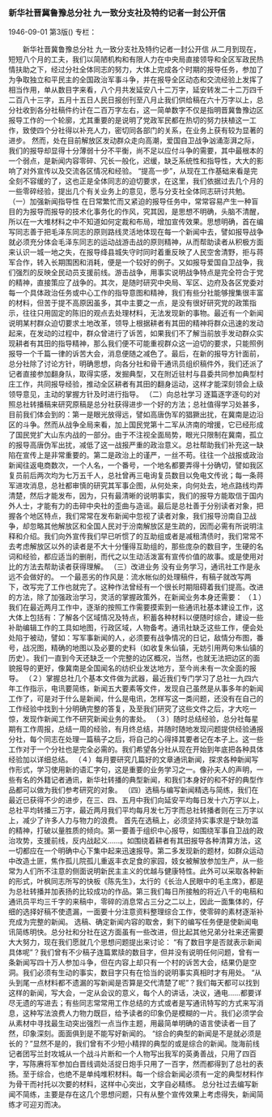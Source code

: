 ### 新华社晋冀鲁豫总分社  九一致分支社及特约记者一封公开信

1946-09-01
第3版()
专栏：

　　新华社晋冀鲁豫总分社
    九一致分支社及特约记者一封公开信
    从二月到现在，短短八个月的工夫，我们以简陋机构和有限人力在中央局直接领导和全区军政民热情扶助之下，经过分社全体同志的努力，大体上完成各个时期的报导任务，参加了为争取独立和平民主的全国政治军事斗争，并在报导全区动态和交流经验上发挥了相当作用，单从数目字来看，八个月共发延安八十二万字，延安转发二十二万四千二百八十三字，五月十五日人民日报创刊至八月止我们供给稿在六十万字以上，总分社收到各分社稿件约计在二百万字左右，这一简单数字不仅是指明晋冀鲁豫边区报导工作的一个轮廓，尤其重要的是说明了党政军民都在热切的努力扶植这一工作，致使四个分社得以补充人力，密切同各部门的关系，在业务上获有较为显著的进步。
    然而，处在目前解放区发动群众走向高潮，爱国自卫战争汹涌澎湃之际，我们的报导却显得十分薄弱十分不平衡，尚不足以应付斗争的需要，其中最根本的一个弱点，是新闻内容零碎、冗长一般化，迟缓，缺乏系统性和指导性，大大的影响了对外宣传以及交流各区情况和经验。
    “提高一步”，从现在工作基础来看是完全刻不容缓的了，这也正是全体同志的迫切要求，在这里，我们依据过去几个月的一些零碎经验，提出几个有关业务上的意见，愿与分支社全体同志研讨共勉。
    （一）加强新闻指导性
    在日常繁忙而又紧迫的报导任务中，常常容易产生一种盲目的为报导而报导的技术化事务化的作风，究其因，是思想不明确，头脑不清醒，所以在一大堆材料之中不知道如何定裁和布局，增加宣传效果。思想明确，首在编写同志善于把毛泽东同志的原则路线灵活地体现在每一个新闻中去，譬如报导战争就必须充分体会毛泽东同志的运动战游击战的原则精神，从而帮助读者从积极方面来认识一城一地之失，在报导绛县城失守时同时着重反映了人民空舍清野，拒与蒋军合作，转入长期围困和消耗，便是一个较好的例子。又如报导爱国自卫战争，我们强烈的反映全民动员支援前线。游击战争，用事实说明战争特点是完全符合于党的精神，直接策应了战争的。其次，是随时研究中央局、军区、边府及各区党委对每一个具体政治任务或中心工作的指导意图和精神，我们有些分社能够搜集很丰富的材料，但苦于提不高原因虽多，其中主要之一点，是没有很好研究党的政策指示，往往只用固定的陈旧的观点去处理材料，无法发现新的事物。最近有一个新闻说明某村群众迫切要求土地改革，领导上根据耕者有其田的精神将群众迅速的发动起来，在发动的过程中，群众曾进行了诉苦，如果我们不了解当前放手发动群众实现耕者有其田的指导精神，那么我们便不可能重视群众这一迫切的要求，只能照例报导一个千篇一律的诉苦大会，消息便随之减色了。最后，在新的报导方针面前，总分社除了讨论方针，明确思想，向各分社和骨干通讯员组织稿件外，我们还派了记者直接参加翻身队，取得实感，发掘典型，又在附近驻村与县委共同参加典型村庄工作，共同报导经验，推动全区耕者有其田的翻身运动，这样才能深刻领会上级领导意见，主动的掌握方针及时进行指导。
    （二）向总社学习
    逐篇逐字逐句的对照总社转播稿来研究原稿是总分社获得进步一个好的方法；总社值得学习处甚多，目前我们体会到的：第一是眼光放得远，譬如高唐伪军的猖獗出扰，在冀南是边沿区的斗争。然而从战争全局来看，加上国民党第十二军从济南的增援，它已经形成了国民党扩大山东内战的一部分。由于不注视全面局势，眼光只限制在冀南，孤立的报导高唐伪军出扰，减低了这一战报严重的政治意义。总社帮助我们补充这一缺陷在宣传上是非常重要的。第二是政治上的谨严，一丝不苟。往往一个战报或政治新闻往返电商数次，一个人名，一个番号，一个地名都要弄得十分确切，譬如我区复员前后两次均为七万五千人，总社曾再三电询复员数目以免电文传讹；每一条蒋军进攻消息，总社都审慎的研究其军事企图，从何处来，向何处去，地点路线均弄清楚，然后才能发布，因为，只有最清晰的说明事实，我们的报导方能取信于国内外人士，才能有力的击碎中央社的歪曲与造谣。最后是总社善于分别读者对象，把握各个地区特点，我们常常在发布新闻中忽视了读者对象，我们报导汾南自卫战争，却忽略其他解放区和全国人民对于汾南解放区是生疏的，因而必需有所说明注释和介绍。我们向外宣传我们早已听惯了的互助组或者是减租清债时，我们常常不去考虑解放区以外的读者是不大十分懂得互助组的，那些庞杂的数目字，生硬的名词和经验，都应适当的删削，而代之以生动活泼富有宣传价值的故事。或是使用对比的方法去帮助读者获得理解。
    （三）改进业务
    没有业务学习，通讯社工作是永远不会做好的。
    一个最恶劣的作风是：流水帐似的处理稿件，有稿子就改写两下，改写完了工作也就完了。这种作法曾经有一个很长时期阻碍着我们提高。改进的方法，除了加强政治学习，灵活的掌握政策外，在新闻业务本身还需要：
    （１）我们在最近两月工作中，逐渐的按照工作需要摸索到一些通讯社基本建设工作，这大体上包括有：了解各个区域情况及特点，积蓄各种材料以便随时综合，建设一些补助编辑工作的工具如地图，行政区域，人物备考。通讯社缺乏这些工作，便会处处陷于被动，譬如：写军事新闻的人，必须要有战争情况的日记，敌情分布图，番号，战况图，精确的地图以及必要的史料（如收复朱仙镇，无妨引用两句朱仙镇的历史）。我们一直到今天还缺乏一个完整的边区概况，当然，也就无法把边区的面貌报导的更好，像冀南是全国闻名的纺织业发达地方，至今尚未有一次全面的报导。
    （２）掌握总社几个基本文件做为武器，最近我们专门学习了总社一九四六年工作指示，电讯要简练，新闻五大要素等文件，发现自己虽然是从事多年的新闻工作了，可是对于什么是新闻，什么是电讯，怎样写这一类问题，还没有在自己的工作经验中找到十分明确完整的答复，及至我们研究了这些文件之后，才大吃一惊，发现作新闻工作不研究新闻业务的害处。
    （３）随时总结经验，总分社每星期有工作周报，总结一周的经验，有月终总结，并随时随地发现问题提供经验通报分社，每个同志在处理一篇稿子之后，将自己的心得择其要者记在本子上。这一些工作对于一个分社也是完全必需的。我们希望各分社从现在开始到年底把各种具体经验加以详细总结。
    （４）每月要研究几篇好的文章通讯新闻，探求各种新闻写作形式，学习使用新的语汇字句，这是重要的业务学习之一。像孙夫人的声明，一些有名的外籍记者通讯，新华社转播的典型新闻，和我们本身好的和不好的典型作品都可以做为我们参考研究的对象。
    （四）选稿与编写新闻精选与简练，我们在最近已获得不少的进步，在三、四、五月中我们向延安平均每日发十六万字以上，总社平均转播三万字，最近两月我们平均每月发七万字而总社转播者则在三万字以上，减少了许多人力与物力的浪费。
    首先在选稿上，必须坚持实事求是宁缺勿滥的精神，打破以量胜质的倾向。第一要善于组织中心报导，如围绕军事自卫战的政治攻势，支援前线，反内战起义……。如围绕着耕者有其田报导各种清算方法，这一切都应在一个明确中心下集中起来迅速报导。第二多发现新的题材，如群众运动中改造土匪，焦作孤儿院孤儿重返丰衣足食的家园，妓女被解放参加生产，从一些常为人们所不注意的侧面说明新民主主义的优越与健康特性。此外可以采取各种新的形式，叶枫同志所写的快板《陈先生》，太行的《长治人民眼中的毛主席》，都是为总社转播并加表扬的比较成功的作品。第三我们每日所接触的将近八千的电稿和通讯员平均三千字的来稿中，零碎的消息常占三分之二以上，因此一面集体的，仔细的选择好稿不使遗漏，一面要十分注意资料整理综合工作，使零碎的素材逐渐补充成为完整的新闻。
    选稿、确定新闻内容的取舍，剩下的编写任务便是使新闻电讯简练明快。总分社和分社在这方面虽有一些改进，但比起其他兄弟分社来还需要大大努力，现在我们愿就几个思想问题提出来讨论：
    “有了数目字是否就表示新闻具体呢”？我们曾有不少稿子连篇累牍的数目字，但并没有说明任何问题，曾有一条新闻写四十万人参加斗争，但在内容上却只有一个村的诉苦大会，结果仍是空洞。我们必须有生动的事实，数目字只有在恰当的说明事实真相时才有用处。
    “从头到尾一点材料都不遗漏的写新闻是否算是交代清楚了呢”？我们每天都可以找到这样的新闻，写大会，一定从会议的意义，每个人的讲话，决议，通电……都要详尽无遗的写进去；有些同志常常用工作总结的方式或者是写通讯特写的方式来写消息，这种写法浪费人力物力既巨，给予读者的印象仍是模糊的一片。我们必须学会从素材中寻找最生动突出强烈一点当作主题，用最简单明确的语言使读者一目了然，印象深刻。面面俱到是不能写好新闻的。
    “综合的典型的新闻是不是就必须是长的？”显然不是的，我们曾有不少短小精捍的典型的或是综合的新闻。陇海前线记者团写兰封攻城从一个战斗片断和一个人物写出我军的英勇善战，只用了四百字，写陈赓将军参加白晋线调处活捉日炮手只用了一百字，然而都得到了总社的表扬。至于综合，也绝不是单纯堆积材料。每一个综合新闻必须有一定的典型材料作为骨干而衬托以次要的材料，这样中心突出，文字自必精练。
    总分社过去编写新闻不简练，主要是存在这几个思想问题，只有从整个宣传效果上考虑得失，新闻简练才可迎刃而决。
